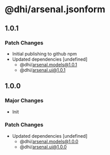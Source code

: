 # @dhi/arsenal.jsonform

## 1.0.1

### Patch Changes

- Initial publishing to github npm
- Updated dependencies [undefined]
  - @dhi/arsenal.models@1.0.1
  - @dhi/arsenal.ui@1.0.1

## 1.0.0

### Major Changes

- Init

### Patch Changes

- Updated dependencies [undefined]
  - @dhi/arsenal.models@1.0.0
  - @dhi/arsenal.ui@1.0.0

